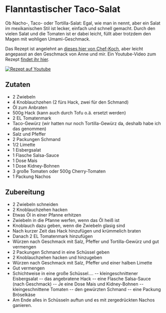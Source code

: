 # Flanntastischer Taco-Salat

Ob Nacho-, Taco- oder Tortilla-Salat: Egal, wie man in nennt, aber ein Salat im mexikanischen Stil ist lecker, einfach und schnell gemacht. Durch den vielen Salat und die Tomaten ist er dabei leicht, füllt aber trotzdem den Magen mit wohligen Umami-Geschmack.

Das Rezept ist angelehnt an [dieses hier von Chef-Koch](https://www.chefkoch.de/rezepte/520201148306797/Taco-Salat.html), aber leicht angepasst an den Geschmack von Anne und mir.
Ein Youtube-Video zum Rezept [findet ihr hier](https://youtu.be/gerbyBQL5fw).

[![Rezept auf Youtube](https://img.youtube.com/vi/gerbyBQL5fw/maxresdefault.jpg)](https://www.youtube.com/watch?v=gerbyBQL5fw)

## Zutaten
- 2 Zwiebeln
- 4 Knoblauchzehen (2 fürs Hack, zwei für den Schmand)
- Öl zum Anbraten
- 500g Hack (kann auch durch Tofu o.ä. ersetzt werden)
- 2 EL Tomatenmark
- Taco-Gewürz (wir hatten nur noch Tortilla-Gewürz da, deshalb habe ich das genommen)
- Salz und Pfeffer
- 2 Packungen Schmand
- 1/2 Limette
- 1 Eisbergsalat
- 1 Flasche Salsa-Sauce
- 1 Dose Mais
- 1 Dose Kidney-Bohnen
- 3 große Tomaten oder 500g Cherry-Tomaten
- 1 Packung Nachos

## Zubereitung

- 2 Zwiebeln schneiden
- 2 Knoblauchzehen hacken
- Etwas Öl in einer Pfanne erhitzen
- Zwiebeln in die Pfanne werfen, wenn das Öl heiß ist
- Knoblauch dazu geben, wenn die Zwiebeln glasig sind
- Nach kurzer Zeit das Hack hinzufügen und krümmelich braten
- Danach 2 EL Tomatenmark hinzufügen
- Würzen nach Geschmack mit Salz, Pfeffer und Tortilla-Gewürz und gut vermengen
- 2 Packungen Schmand in eine Schüssel geben
- 2 Knoblauchzehen hacken und hinzugeben
- Würzen nach Geschmack mit Salz, Pfeffer und einer halben Limette
- Gut vermengen
- Schichtweise in eine große Schüssel....
-- kleingeschnittener Eisbergsalat
-- das angebratene Hack
-- eine Flasche Salsa-Sauce (nach Geschmack)
-- Je eine Dose Mais und Kidney-Bohnen
-- kleingeschnittene Tomaten
-- den gewürzten Schmand
-- eine Packung Bröselkäse
- Am Ende alles in Schüsseln auftun und es mit zergedrückten Nachos ganieren.
